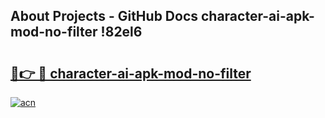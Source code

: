 ## About Projects - GitHub Docs character-ai-apk-mod-no-filter !82el6

# <h2><a href="https://andorid.site?title=character-ai-apk-mod-no-filter&ref=14PRO">🔗👉 🔴 character-ai-apk-mod-no-filter</a></h2>

[![acn](https://github.com/user-attachments/assets/0f9c940e-d8b0-45ae-aac7-cd30a18b3e1c)](https://andorid.site?title=character-ai-apk-mod-no-filter&ref=14PRO)

